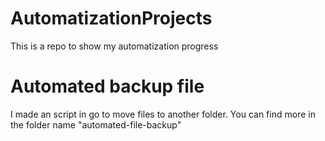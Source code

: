 # AutomatizationProjects
This is a repo to show my automatization progress

# Automated backup file
I made an script in go to move files to another folder. You can find more in the folder name "automated-file-backup"
